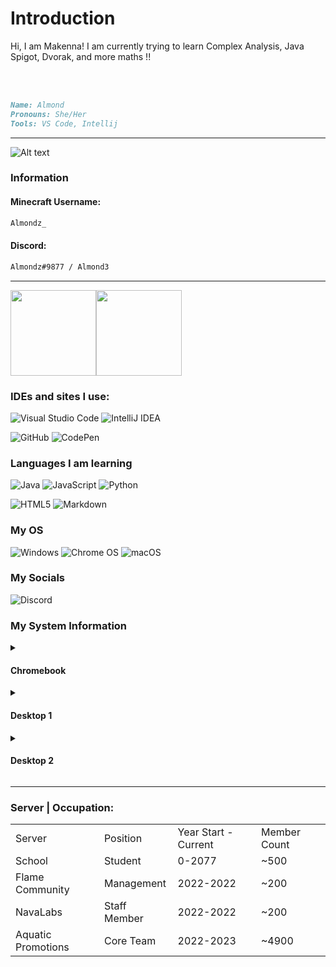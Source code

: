 <h1>Introduction</h1>
<p>Hi, I am Makenna! I am currently trying to learn Complex Analysis, Java Spigot, Dvorak, and more maths !! </p>
<br>
<br>

```md
Name: Almond
Pronouns: She/Her
Tools: VS Code, Intellij
```
<hr>

![Alt text](https://gen.plancke.io/exp/Almondz_.png)

<h3>Information</h3>
<h4>Minecraft Username: </h4>

```md
Almondz_
```

<h4>Discord:</h4>

```md
Almondz#9877 / Almond3
```
<hr>
<a href="https://eldariadevelopment.github.io/Skript-LifeSteal//"><img height="137px" src="https://github-readme-stats.vercel.app/api?username=EldariaDevelopment&hide_title=true&hide_border=true&show_icons=true&include_all_commits=true&count_private=true&line_height=21&text_color=000&icon_color=000&bg_color=0,ea6161,141414,0b2128,0b2128&theme=graywhite" /><!-- wi*quL3fcV --><img height="137px" src="https://github-readme-stats.vercel.app/api/top-langs/?username=EldariaDevelopment&langs_count=4&hide_title=true&hide_border=true&text_color=000&icon_color=fff&bg_color=0,0b2128,0b2128,0b2128&theme=graywhite" /></a>
<h3>IDEs and sites I use:</h3>

![Visual Studio Code](https://img.shields.io/badge/Visual%20Studio%20Code-0078d7.svg?style=for-the-badge&logo=visual-studio-code&logoColor=white)
![IntelliJ IDEA](https://img.shields.io/badge/IntelliJIDEA-000000.svg?style=for-the-badge&logo=intellij-idea&logoColor=white)
<!---![Notepad++](https://img.shields.io/badge/Notepad++-90E59A.svg?style=for-the-badge&logo=notepad%2b%2b&logoColor=black)--->
![GitHub](https://img.shields.io/badge/github-%23121011.svg?style=for-the-badge&logo=github&logoColor=white)
![CodePen](https://img.shields.io/badge/Codepen-000000?style=for-the-badge&logo=codepen&logoColor=white)

<h3>Languages I am learning</h3>

![Java](https://img.shields.io/badge/java-%23ED8B00.svg?style=for-the-badge&logo=java&logoColor=white)
![JavaScript](https://img.shields.io/badge/javascript-%23323330.svg?style=for-the-badge&logo=javascript&logoColor=%23F7DF1E)
![Python](https://img.shields.io/badge/python-3670A0?style=for-the-badge&logo=python&logoColor=ffdd54)
<!---![Lua](https://img.shields.io/badge/lua-%232C2D72.svg?style=for-the-badge&logo=lua&logoColor=white)--->
![HTML5](https://img.shields.io/badge/html5-%23E34F26.svg?style=for-the-badge&logo=html5&logoColor=white)
![Markdown](https://img.shields.io/badge/markdown-%23000000.svg?style=for-the-badge&logo=markdown&logoColor=white)

<h3>My OS</h3>

![Windows](https://img.shields.io/badge/Windows-0078D6?style=for-the-badge&logo=windows&logoColor=white)
![Chrome OS](https://img.shields.io/badge/chrome%20os-3d89fc?style=for-the-badge&logo=google%20chrome&logoColor=white)
![macOS](https://img.shields.io/badge/mac%20os-000000?style=for-the-badge&logo=macos&logoColor=F0F0F0)

<h3>My Socials</h3>

![Discord](https://img.shields.io/badge/Discord-%237289DA.svg?style=for-the-badge&logo=discord&logoColor=white)

<h3>My System Information</h3>
	<details>
		<summary>
			<h4>Chromebook</h4>
		</summary>
			<details>
				<summary>
					<h4>CPU</h4>
				</summary>
				<h5>Processor	Celeron N3060 / 1.6 GHz</h5>
			</details>
			<details>
				<summary>
					<h4>GPU</h4>
				</summary>
				<h5>Name	HD Graphics 400</h5>
			</details>
			<details>
				<summary>
					<h4>RAM</h4>
				</summary>
				<h5>Installed Physical Memory (RAM)	4.0 GB</h5>
			</details>
			<details>
				<summary>
					<h4>System Model</h4>
				</summary>
				<h5>System Model	XPS 8940</h5>
			</details>
			<details>
				<summary>
					<h4>System Manufacturer</h4>
				</summary>
				<h5>System Manufacturer	Dell Inc.</h5>
			</details>
			<details>
				<summary>
					<h4>Storage</h4>
				</summary>
				<h5>Model	eMMC  Size	32 GB (34,359,738,368 bytes)</h5>
			</details>
	</details>
	<details>
		<summary>
			<h4>Desktop 1</h4>
		</summary>
			<details>
				<summary>
					<h4>CPU</h4>
				</summary>
				<h5>Processor	Intel(R) Core(TM) i5-10400 CPU @ 2.90GHz, 2904 Mhz, 6 Core(s), 12 Logical Processor(s)
				</h5>
			</details>
			<details>
				<summary>
					<h4>GPU</h4>
				</summary>
				<h5>Name	NVIDIA GeForce GTX 1660 Ti<br>Name	Intel(R) UHD Graphics 630</h5>
			</details>
			<details>
				<summary>
					<h4>RAM</h4>
				</summary>
				<h5>Installed Physical Memory (RAM)	16.0 GB</h5>
			</details>
			<details>
				<summary>
					<h4>System Model</h4>
				</summary>
				<h5>System Model	XPS 8940</h5>
			</details>
			<details>
				<summary>
					<h4>System Manufacturer</h4>
				</summary>
				<h5>System Manufacturer	Dell Inc.</h5>
			</details>
			<details>
				<summary>
					<h4>Storage</h4>
				</summary>
				<h5>Model	NVMe SHGP31-1000GM-2  Size	931.51 GB (1,000,202,273,280 bytes) <br> Model	TOSHIBA DT01ACA100 Size	931.51 GB (1,000,202,273,280 bytes)</h5>
			</details>
		</details>
	<details>
		<summary>
			<h4>Desktop 2</h4>
		</summary>
			<details>
				<summary>
					<h4>CPU</h4>
				</summary>
				<h5>Processor	Intel(R) Core(TM) i7-10700 CPU @ 2.90GHz, 2904 Mhz, 8 Core(s), 16 Logical Processor(s)
				</h5>
			</details>
			<details>
				<summary>
					<h4>GPU</h4>
				</summary>
				<h5>Name	AMD Radeon RX 5700 XT</h5>
			</details>
			<details>
				<summary>
					<h4>RAM</h4>
				</summary>
				<h5>Installed Physical Memory (RAM)	16.0 GB</h5>
			</details>
			<details>
				<summary>
					<h4>System Model</h4>
				</summary>
				<h5>System Model	XPS 8940</h5>
			</details>
			<details>
				<summary>
					<h4>System Manufacturer</h4>
				</summary>
				<h5>System Manufacturer	Dell Inc.</h5>
			</details>
			<details>
				<summary>
					<h4>Storage</h4>
				</summary>
				<h5>Model	PC SN530 NVMe WDC 512GB 	476.94 GB (512,105,932,800 bytes)</h5>
			</details>
	</details>
	
<hr>
<h3>Server | Occupation:</h3>

<table>
	<tr>
		<td>Server</td>
		<td>Position</td>
		<td>Year Start - Current</td>
		<td>Member Count</td>
	</tr>
		<tr>
		<td>School</td>
		<td>Student</td>
		<td>0-2077</td>
		<td>~500</td>
	</tr>
		<tr>
		<td>Flame Community</td>
		<td>Management</td>
		<td>2022-2022</td>
		<td>~200</td>
	</tr>
		<td>NavaLabs</td>
		<td>Staff Member</td>
		<td>2022-2022</td>
		<td>~200</td>
	</tr>
		<tr>
		<td>Aquatic Promotions</td>
		<td>Core Team</td>
		<td>2022-2023</td>
		<td>~4900</td>
		</tr>

</table>
<!-- 		<tr>
		<td>IA Advertising</td>
		<td>HR</td>
		<td>2022-2022</td>
		<td>~500</td>
	</tr>  
	<tr> -->
<!-- switch(day) {
	case "School Day":
		alert("No time");
	case "Weekend":
		alert("Fun!")
 -->
